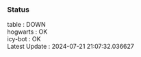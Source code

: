 ### Status


table : DOWN  
hogwarts : OK  
icy-bot : OK  
Latest Update : 2024-07-21 21:07:32.036627
